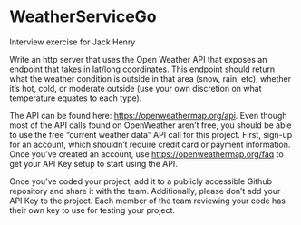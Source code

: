 # WeatherServiceGo
Interview exercise for Jack Henry

Write an http server that uses the Open Weather API that exposes an endpoint that takes in lat/long coordinates. This endpoint should return what the weather condition is outside in that area (snow, rain, etc), whether it’s hot, cold, or moderate outside (use your own discretion on what temperature equates to each type).

The API can be found here: https://openweathermap.org/api. Even though most of the API calls found on OpenWeather aren’t free, you should be able to use the free “current weather data” API call for this project.  First, sign-up for an account, which shouldn’t require credit card or payment information.  Once you’ve created an account, use https://openweathermap.org/faq to get your API Key setup to start using the API.

Once you’ve coded your project, add it to a publicly accessible Github repository and share it with the team.  Additionally, please don’t add your API Key to the project.  Each member of the team reviewing your code has their own key to use for testing your project.
